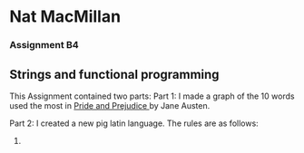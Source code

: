 # Nat MacMillan
### Assignment B4
## Strings and functional programming

This Assignment contained two parts: 
Part 1: I made a graph of the 10 words used the most in <ins> Pride and Prejudice </ins> by Jane Austen.

Part 2: I created a new pig latin language. The rules are as follows:

1) 
